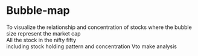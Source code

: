 # Bubble-map
To visualize  the relationship and  concentration of stocks
where the bubble size represent the market cap
<br>
All the stock in the nifty fifty<br>
including stock holding pattern and concentration Vto make analysis
